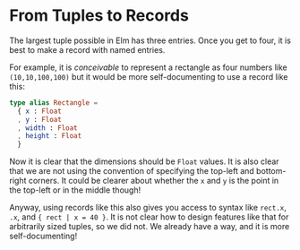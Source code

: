 
# From Tuples to Records

The largest tuple possible in Elm has three entries. Once you get to four, it is best to make a record with named entries.

For example, it is _conceivable_ to represent a rectangle as four numbers like `(10,10,100,100)` but it would be more self-documenting to use a record like this:

```elm
type alias Rectangle =
  { x : Float
  , y : Float
  , width : Float
  , height : Float
  }
```

Now it is clear that the dimensions should be `Float` values. It is also clear that we are not using the convention of specifying the top-left and bottom-right corners. It could be clearer about whether the `x` and `y` is the point in the top-left or in the middle though!

Anyway, using records like this also gives you access to syntax like `rect.x`, `.x`, and `{ rect | x = 40 }`. It is not clear how to design features like that for arbitrarily sized tuples, so we did not. We already have a way, and it is more self-documenting!
